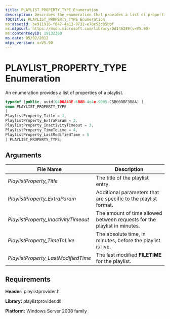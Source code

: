 ```yaml
---
title: PLAYLIST_PROPERTY_TYPE Enumeration
description: Describes the enumeration that provides a list of properties for a playlist, and provides arguments and requirements for the enumeration.
TOCTitle: PLAYLIST_PROPERTY_TYPE Enumeration
ms:assetid: be911916-f647-4a13-9732-e78e53c05bbf
ms:mtpsurl: https://msdn.microsoft.com/library/Dd146289(v=VS.90)
ms:contentKeyID: 19132360
ms.date: 05/02/2012
mtps_version: v=VS.90
---
```


# PLAYLIST\_PROPERTY\_TYPE Enumeration

An enumeration provides a list of properties of a playlist.

```cpp
typedef [public, uuid(04D0A43E-6B8B-4e4e-9005-C5B00DBF388A) ]
enum PLAYLIST_PROPERTY_TYPE
{
PlaylistProperty_Title = 1,
PlaylistProperty_ExtraParam = 2,
PlaylistProperty_InactivityTimeout = 3,
PlaylistProperty_TimeToLive = 4,
PlaylistProperty_LastModifiedTime = 5
} PLAYLIST_PROPERTY_TYPE;
```

## Arguments

|File Name|Description|
|--- |--- |
|*PlaylistProperty_Title*|The title of the playlist entry.|
|*PlaylistProperty_ExtraParam*|Additional parameters that are specific to the playlist format.|
|*PlaylistProperty_InactivityTimeout*|The amount of time allowed between requests for the playlist in minutes.|
|*PlaylistProperty_TimeToLive*|The absolute time, in minutes, before the playlist is live.|
|*PlaylistProperty_LastModifiedTime*|The last modified **FILETIME** for the playlist.|

## Requirements

**Header:** playlistprovider.h

**Library:** playlistprovider.dll

**Platform:** Windows Server 2008 family

